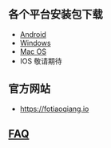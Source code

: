 
## 各个平台安装包下载
- <a href="https://github.com/getfotiaoqiang/download/releases/download/V2.5.0/fotiaoqiang-v2.5.0-1.apk"> Android </a>
- <a href="https://github.com/getfotiaoqiang/download/releases/download/V2.5.1/fotiaoqiang-2.5.1-1-Setup.exe"> Windows </a>
- <a href="https://github.com/getfotiaoqiang/download/releases/download/V2.5.1/v251-1_fotiaoqiang_darwin_amd64_install.dmg"> Mac OS </a>
- IOS 敬请期待
## 官方网站
- https://fotiaoqiang.io
## <a href="https://github.com/getfotiaoqiang/fotiaoqiang/wiki/FAQ">FAQ</a>

